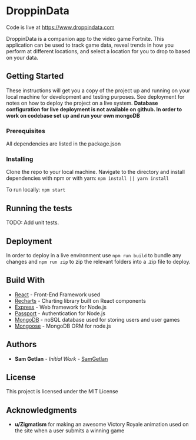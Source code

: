 # DroppinData

Code is live at https://www.droppindata.com

DroppinData is a companion app to the video game Fortnite. This application can be used to track game data, reveal trends in how you perform at different locations, and select a location for you to drop to based on your data.

## Getting Started

These instructions will get you a copy of the project up and running on your local machine for development and testing purposes. See deployment for notes on how to deploy the project on a live system. **Database configuration for live deployment is not available on github. In order to work on codebase set up and run your own mongoDB**

### Prerequisites

All dependencies are listed in the package.json

### Installing

Clone the repo to your local machine. Navigate to the directory and install dependencies with npm or with yarn:
`npm install || yarn install`

To run locally:
`npm start`

## Running the tests

TODO: Add unit tests.

## Deployment

In order to deploy in a live environment use `npm run build` to bundle any changes and `npm run zip` to zip the relevant folders into a .zip file to deploy.

## Build With

* [React](https://www.reactjs.org) - Front-End Framework used
* [Recharts](recharts.org) - Charting library built on React components
* [Express](https://expressjs.com) - Web framework for Node.js
* [Passport](http://www.passportjs.org) - Authentication for Node.js
* [MongoDB](https://www.mongodb.com) - noSQL database used for storing users and user games
* [Mongoose](http://www.mongoosejs.com) - MongoDB ORM for node.js


## Authors

* **Sam Getlan** - *Initial Work* - [SamGetlan](https://github.com/SamGetlan)

## License

This project is licensed under the MIT License

## Acknowledgments

* **u/Zigmatism** for making an awesome Victory Royale animation used on the site when a user submits a winning game







 


